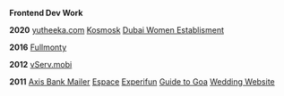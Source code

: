 **Frontend Dev Work**

**2020**
[yutheeka.com](https://yutheeka.com/) 
[Kosmosk](https://kosmosk.in/)
[Dubai Women Establisment](https://dwe.gov.ae/en)

**2016**
[Fullmonty](https://vailancio.com/fullmonty/)

**2012**
[vServ.mobi](https://vailancio.com/vserv/)

**2011**
[Axis Bank Mailer](https://vailancio.com/axis-mailer/)
[Espace](https://vailancio.com/espace/)
[Experifun](https://vailancio.com/experifun/)
[Guide to Goa](https://vailancio.com/guide_to_goa/)
[Wedding Website](https://vailancio.com/wedding/)




<!--stackedit_data:
eyJoaXN0b3J5IjpbMTQ4Nzc1MDc2MywtMTY2MjkxMDE1NF19
-->